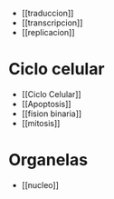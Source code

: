 - [[traduccion]]
- [[transcripcion]]
- [[replicacion]]

# Ciclo celular
- [[Ciclo Celular]]
- [[Apoptosis]]
- [[fision binaria]]
- [[mitosis]]

# Organelas
- [[nucleo]]
